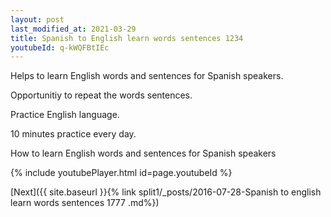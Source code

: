 ```yaml
---
layout: post
last_modified_at: 2021-03-29
title: Spanish to English learn words sentences 1234 
youtubeId: q-kWQFBtIEc
---
```

 
 
Helps to learn English words and sentences for Spanish speakers.

Opportunitiy to repeat the words sentences. 

Practice English language. 
 
10 minutes practice every day. 
 
How to learn English words and sentences for Spanish speakers 
 
{% include youtubePlayer.html id=page.youtubeId %}
 
 
[Next]({{ site.baseurl }}{% link  split1/_posts/2016-07-28-Spanish to english learn words sentences 1777 .md%})
 
